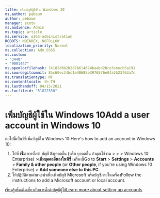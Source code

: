 ```yaml
---
title: เพิ่มบัญชีผู้ใช้ใน Windows 10
ms.author: pebaum
author: pebaum
manager: scotv
ms.audience: Admin
ms.topic: article
ms.service: o365-administration
ROBOTS: NOINDEX, NOFOLLOW
localization_priority: Normal
ms.collection: Adm_O365
ms.custom:
- "3448"
- "9001447"
ms.openlocfilehash: 74182d6b2b287b614624baabd20ce3abecb5a191
ms.sourcegitcommit: 8bc60ec34bc1e40685e3976576e04a2623f63a7c
ms.translationtype: MT
ms.contentlocale: th-TH
ms.lasthandoff: 04/15/2021
ms.locfileid: "51822330"
---
```

# <a name="add-a-user-account-in-windows-10"></a><span data-ttu-id="8c3e2-102">เพิ่มบัญชีผู้ใช้ใน Windows 10</span><span class="sxs-lookup"><span data-stu-id="8c3e2-102">Add a user account in Windows 10</span></span>

<span data-ttu-id="8c3e2-103">ต่อไปนี้เป็นวิธีเพิ่มบัญชีใน Windows 10:</span><span class="sxs-lookup"><span data-stu-id="8c3e2-103">Here's how to add an account in Windows 10:</span></span>

1. <span data-ttu-id="8c3e2-104">ไปที่ **เริ่ม** การตั้งค่า บัญชี &บุคคลอื่น (หรือ บุคคลอื่น ถ้าคุณใช้งาน  >    >    >  Windows 10 Enterprise) >**เพิ่มบุคคลอื่นลงในพีซี** เครื่องนี้</span><span class="sxs-lookup"><span data-stu-id="8c3e2-104">Go to **Start** > **Settings** > **Accounts** > **Family & other people** (or **Other people**, if you're using Windows 10 Enterprise) > **Add someone else to this PC**.</span></span>
2. <span data-ttu-id="8c3e2-105">ให้ปฏิบัติตามคําแนะนําเพื่อเพิ่มบัญชี Microsoft หรือบัญชีภายในเครื่อง</span><span class="sxs-lookup"><span data-stu-id="8c3e2-105">Follow the instructions to add a Microsoft account or local account.</span></span>

[<span data-ttu-id="8c3e2-106">เรียนรู้เพิ่มเติมเกี่ยวกับการตั้งค่าบัญชีผู้ใช้</span><span class="sxs-lookup"><span data-stu-id="8c3e2-106">Learn more about setting up accounts</span></span>](https://support.microsoft.com/help/17197/)